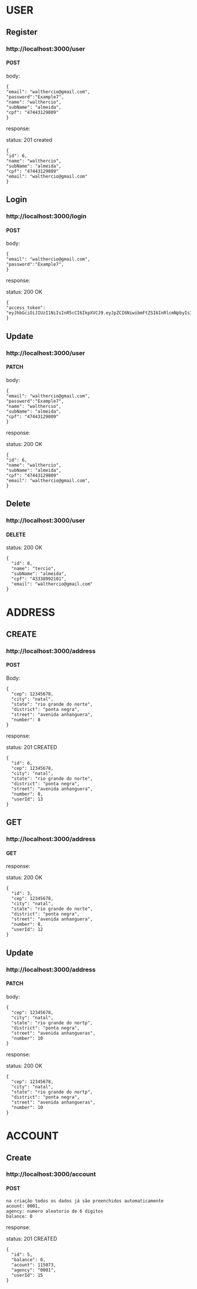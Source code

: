 
# USER

## Register

### http://localhost:3000/user

#### POST

body:

```
{
"email": "walthercio@gmail.com",
"password":"Example7",
"name": "walthercio",
"subName": "almeida",
"cpf": "47443129809"
}
```

response:

status: 201 created

```
{
"id": 6,
"name": "walthercio",
"subName": "almeida",
"cpf": "47443129809"
"email": "walthercio@gmail.com"
}
```

## Login

### http://localhost:3000/login

#### POST



body:

```
{
"email": "walthercio@gmail.com",
"password":"Example7",
}
```

response:

status: 200 OK

```
{
"access_token": "eyJhbGciOiJIUzI1NiIsInR5cCI6IkpXVCJ9.eyJpZCI6NiwibmFtZSI6InRlcmNpbyIsInN1Yk5hbWUiOiJhbG1laWRhIiwiY3BmIjoiNDc0NDMyMjk4MDkiLCJlbWFpbCI6IndhbHRoZXJjaW8zQGdtYWlsLmNvbSIsImlhdCI9MTY5MTY2OTY1NCwiZXhwIjoxNjkxNzU2MDU0fQ.xJa0JQXtBvfRRO14ES50J5jLfUfRi7OhshUcMFbvRw3"
}
```

## Update

### http://localhost:3000/user

#### PATCH

body:

```
{
"email": "walthercio@gmail.com",
"password":"Example7",
"name": "walthercio",
"subName": "almeida",
"cpf": "47443129809"
}
```

response:

status: 200 OK

```
{
"id": 6,
"name": "walthercio",
"subName": "almeida",
"cpf": "47443129809"
"email": "walthercio@gmail.com",
}
```

## Delete

### http://localhost:3000/user

#### DELETE

status: 200 OK

```
{
  "id": 8,
  "name": "tercio",
  "subName": "almeida",
  "cpf": "43338992101",
  "email": "walthercio@gmail.com"
}
```

# ADDRESS

## CREATE

### http://localhost:3000/address

#### POST 



Body:
```
{
  "cep": 12345678,
  "city": "natal",
  "state": "rio grande do norte",
  "district": "ponta negra",
  "street": "avenida anhanguera",
  "number": 8
}
```

response: 

status: 201 CREATED

```
{
  "id": 6,
  "cep": 12345678,
  "city": "natal",
  "state": "rio grande do norte",
  "district": "ponta negra",
  "street": "avenida anhanguera",
  "number": 8,
  "userId": 13
}
```

## GET

### http://localhost:3000/address

#### GET

response:

status: 200 OK

```
{
  "id": 3,
  "cep": 12345678,
  "city": "natal",
  "state": "rio grande do norte",
  "district": "ponta negra",
  "street": "avenida anhanguera",
  "number": 8,
  "userId": 12
}
```



## Update

### http://localhost:3000/address

#### PATCH

body:

```
{
  "cep": 12345678,
  "city": "natal",
  "state": "rio grande do nortp",
  "district": "ponta negra",
  "street": "avenida anhangueras",
  "number": 10
}
```

response:

status: 200 OK

```
{
  "cep": 12345678,
  "city": "natal",
  "state": "rio grande do nortp",
  "district": "ponta negra",
  "street": "avenida anhangueras",
  "number": 10
}
```


# ACCOUNT 

## Create

### http://localhost:3000/account

#### POST

```
na criação todos os dados já são preenchidos automaticamente
acount: 0001, 
agency: numero aleatorio de 6 digitos
balance: 0
```

response: 


status: 201 CREATED

```
{
  "id": 5,
  "balance": 0,
  "acount": 115073,
  "agency": "0001",
  "userId": 15
}
```